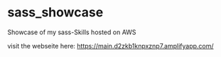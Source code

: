 # sass_showcase
Showcase of my sass-Skills
hosted on AWS

visit the webseite here:
https://main.d2zkb1knpxznp7.amplifyapp.com/
